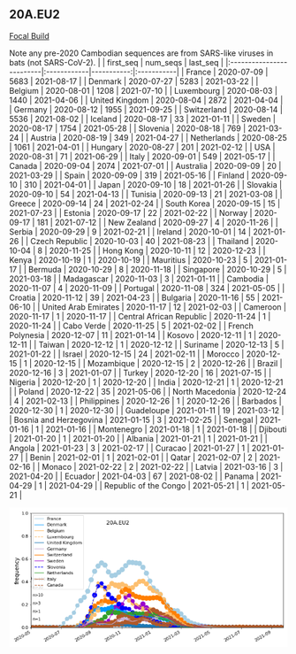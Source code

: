 

## 20A.EU2
[Focal Build](https://nextstrain.org/groups/neherlab/ncov/20A.EU2?f_region=Europe)

Note any pre-2020 Cambodian sequences are from SARS-like viruses in bats (not SARS-CoV-2).
|                          | first_seq   |   num_seqs | last_seq   |
|:-------------------------|:------------|-----------:|:-----------|
| France                   | 2020-07-09  |       5683 | 2021-08-17 |
| Denmark                  | 2020-07-27  |       5283 | 2021-03-22 |
| Belgium                  | 2020-08-01  |       1208 | 2021-07-10 |
| Luxembourg               | 2020-08-03  |       1440 | 2021-04-06 |
| United Kingdom           | 2020-08-04  |       2872 | 2021-04-04 |
| Germany                  | 2020-08-12  |       1955 | 2021-09-25 |
| Switzerland              | 2020-08-14  |       5536 | 2021-08-02 |
| Iceland                  | 2020-08-17  |         33 | 2021-01-11 |
| Sweden                   | 2020-08-17  |       1754 | 2021-05-28 |
| Slovenia                 | 2020-08-18  |        769 | 2021-03-24 |
| Austria                  | 2020-08-19  |        349 | 2021-04-27 |
| Netherlands              | 2020-08-25  |       1061 | 2021-04-01 |
| Hungary                  | 2020-08-27  |        201 | 2021-02-12 |
| USA                      | 2020-08-31  |         71 | 2021-06-29 |
| Italy                    | 2020-09-01  |        549 | 2021-05-17 |
| Canada                   | 2020-09-04  |       2074 | 2021-07-01 |
| Australia                | 2020-09-09  |         20 | 2021-03-29 |
| Spain                    | 2020-09-09  |        319 | 2021-05-16 |
| Finland                  | 2020-09-10  |        310 | 2021-04-01 |
| Japan                    | 2020-09-10  |         18 | 2021-01-26 |
| Slovakia                 | 2020-09-10  |         54 | 2021-04-13 |
| Tunisia                  | 2020-09-13  |         21 | 2021-03-08 |
| Greece                   | 2020-09-14  |         24 | 2021-02-24 |
| South Korea              | 2020-09-15  |         15 | 2021-07-23 |
| Estonia                  | 2020-09-17  |         22 | 2021-02-22 |
| Norway                   | 2020-09-17  |        181 | 2021-07-12 |
| New Zealand              | 2020-09-27  |          4 | 2020-11-26 |
| Serbia                   | 2020-09-29  |          9 | 2021-02-21 |
| Ireland                  | 2020-10-01  |         14 | 2021-01-26 |
| Czech Republic           | 2020-10-03  |         40 | 2021-08-23 |
| Thailand                 | 2020-10-04  |          8 | 2020-11-25 |
| Hong Kong                | 2020-10-11  |         12 | 2020-12-23 |
| Kenya                    | 2020-10-19  |          1 | 2020-10-19 |
| Mauritius                | 2020-10-23  |          5 | 2021-01-17 |
| Bermuda                  | 2020-10-29  |          8 | 2020-11-18 |
| Singapore                | 2020-10-29  |          5 | 2021-03-18 |
| Madagascar               | 2020-11-03  |          3 | 2021-01-11 |
| Cambodia                 | 2020-11-07  |          4 | 2020-11-09 |
| Portugal                 | 2020-11-08  |        324 | 2021-05-05 |
| Croatia                  | 2020-11-12  |         39 | 2021-04-23 |
| Bulgaria                 | 2020-11-16  |         55 | 2021-06-10 |
| United Arab Emirates     | 2020-11-17  |         12 | 2021-02-03 |
| Cameroon                 | 2020-11-17  |          1 | 2020-11-17 |
| Central African Republic | 2020-11-24  |          1 | 2020-11-24 |
| Cabo Verde               | 2020-11-25  |          5 | 2021-02-02 |
| French Polynesia         | 2020-12-07  |         11 | 2021-01-14 |
| Kosovo                   | 2020-12-11  |          1 | 2020-12-11 |
| Taiwan                   | 2020-12-12  |          1 | 2020-12-12 |
| Suriname                 | 2020-12-13  |          5 | 2021-01-22 |
| Israel                   | 2020-12-15  |         24 | 2021-02-11 |
| Morocco                  | 2020-12-15  |          1 | 2020-12-15 |
| Mozambique               | 2020-12-15  |          2 | 2020-12-26 |
| Brazil                   | 2020-12-16  |          3 | 2021-01-07 |
| Turkey                   | 2020-12-20  |         16 | 2021-07-15 |
| Nigeria                  | 2020-12-20  |          1 | 2020-12-20 |
| India                    | 2020-12-21  |          1 | 2020-12-21 |
| Poland                   | 2020-12-22  |         35 | 2021-05-06 |
| North Macedonia          | 2020-12-24  |          4 | 2021-02-13 |
| Philippines              | 2020-12-26  |          1 | 2020-12-26 |
| Barbados                 | 2020-12-30  |          1 | 2020-12-30 |
| Guadeloupe               | 2021-01-11  |         19 | 2021-03-12 |
| Bosnia and Herzegovina   | 2021-01-15  |          3 | 2021-02-25 |
| Senegal                  | 2021-01-16  |          1 | 2021-01-16 |
| Montenegro               | 2021-01-18  |          1 | 2021-01-18 |
| Djibouti                 | 2021-01-20  |          1 | 2021-01-20 |
| Albania                  | 2021-01-21  |          1 | 2021-01-21 |
| Angola                   | 2021-01-23  |          3 | 2021-02-17 |
| Curacao                  | 2021-01-27  |          1 | 2021-01-27 |
| Benin                    | 2021-02-01  |          1 | 2021-02-01 |
| Qatar                    | 2021-02-07  |          2 | 2021-02-16 |
| Monaco                   | 2021-02-22  |          2 | 2021-02-22 |
| Latvia                   | 2021-03-16  |          3 | 2021-04-20 |
| Ecuador                  | 2021-04-03  |         67 | 2021-08-02 |
| Panama                   | 2021-04-29  |          1 | 2021-04-29 |
| Republic of the Congo    | 2021-05-21  |          1 | 2021-05-21 |

![Overall trends 20A.EU2](/overall_trends_figures/overall_trends_20A.EU2.png)
